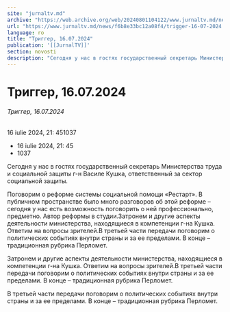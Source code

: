 ```yaml
---
site: "jurnaltv.md"
archive: "https://web.archive.org/web/20240801104122/www.jurnaltv.md/news/f6b8e33bc12a08f4/trigger-16-07-2024.html"
url: "https://www.jurnaltv.md/news/f6b8e33bc12a08f4/trigger-16-07-2024.html"
language: ro
title: "Триггер, 16.07.2024"
publication: '[[JurnalTV]]'
section: novosti
description: "Сегодня у нас в гостях государственный секретарь Министерства труда и социальной защиты г-н Василе Кушка, ответственный за сектор социальной защиты."
---
```


# Триггер, 16.07.2024

###### Триггер, 16.07.2024

16 iulie 2024, 21: 451037

- 16 iulie 2024, 21: 45
- 1037

Сегодня у нас в гостях государственный секретарь Министерства труда и социальной защиты г-н Василе Кушка, ответственный за сектор социальной защиты.

Поговорим о реформе системы социальной помощи «Рестарт». В публичном пространстве было много разговоров об этой реформе – сегодня у нас есть возможность поговорить о ней профессионально, предметно. Автор реформы в студии.Затронем и другие аспекты деятельности министерства, находящиеся в компетенции г-на Кушка. Ответим на вопросы зрителей.В третьей части передачи поговорим о политических событиях внутри страны и за ее пределами.
В конце – традиционная рубрика Перломет.

Затронем и другие аспекты деятельности министерства, находящиеся в компетенции г-на Кушка. Ответим на вопросы зрителей.В третьей части передачи поговорим о политических событиях внутри страны и за ее пределами.
В конце – традиционная рубрика Перломет.

В третьей части передачи поговорим о политических событиях внутри страны и за ее пределами.
В конце – традиционная рубрика Перломет.